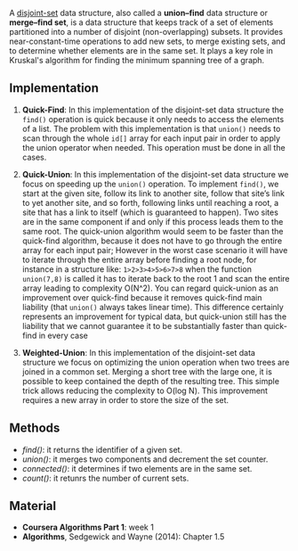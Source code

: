 

A [disjoint-set](https://en.wikipedia.org/wiki/Disjoint-set_data_structure) data structure, also called a **union–find** data structure or **merge–find set**, is a data structure that keeps track of a set of elements partitioned into a number of disjoint (non-overlapping) subsets. It provides near-constant-time operations to add new sets, to merge existing sets, and to determine whether elements are in the same set. It plays a key role in Kruskal's algorithm for finding the minimum spanning tree of a graph.

Implementation
---------------

1. **Quick-Find**: In this implementation of the disjoint-set data structure the `find()` operation is quick because it only needs to access the elements of a list. The problem with this implementation is that `union()` needs to scan through the whole `id[]` array for each input pair in order to apply the union operator when needed. This operation must be done in all the cases.

2. **Quick-Union**: In this implementation of the disjoint-set data structure we focus on speeding up the `union()` operation.  To implement `find()`, we start at the given site, follow its link to another site, follow that site’s link to yet another site, and so forth, following links until reaching a root, a site that has a link to itself (which is guaranteed to happen). Two sites are in the same component if and only if this process leads them to the same root. The quick-union algorithm would seem to be faster than the quick-find algorithm, because it does not have to go through the entire array for each input pair; However in the worst case scenario it will have to iterate through the entire array before finding a root node, for instance in a structure like: `1>2>3>4>5>6>7>8` when the function `union(7,8)` is called it has to iterate back to the root 1 and scan the entire array leading to complexity O(N^2). You can regard quick-union as an improvement over quick-find because it removes quick-find main liability (that `union()` always takes linear time). This difference certainly represents an improvement for typical data, but quick-union still has the liability that we cannot guarantee it to be  substantially faster than quick-find in every case

3. **Weighted-Union**: In this implementation of the disjoint-set data structure we focus on optimizing the union operation when two trees are joined in a common set. Merging a short tree with the large one, it is possible to keep contained the depth of the resulting tree. This simple trick allows reducing the complexity to O(log N). This improvement requires a new array in order to store the size of the set.


Methods
--------

- *find()*: it returns the identifier of a given set.
- *union()*: it merges two components and decrement the set counter.
- *connected()*: it determines if two elements are in the same set.
- *count()*: it retunrs the number of current sets.

Material
--------
- **Coursera Algorithms Part 1**: week 1
- **Algorithms**, Sedgewick and Wayne (2014): Chapter 1.5

